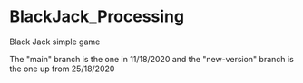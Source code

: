 # BlackJack_Processing
Black Jack simple game

The "main" branch is the one in 11/18/2020 and the "new-version" branch is the one up from 25/18/2020
